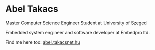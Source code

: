 <h1>Abel Takacs</h1>
<p>Master Computer Science Engineer Student at University of Szeged</p>
<p>Embedded system engineer and software developer at Embedpro ltd.</p>

<p>Find me here too: <a href='https://abel.takacsnet.hu'>abel.takacsnet.hu</a></p>
